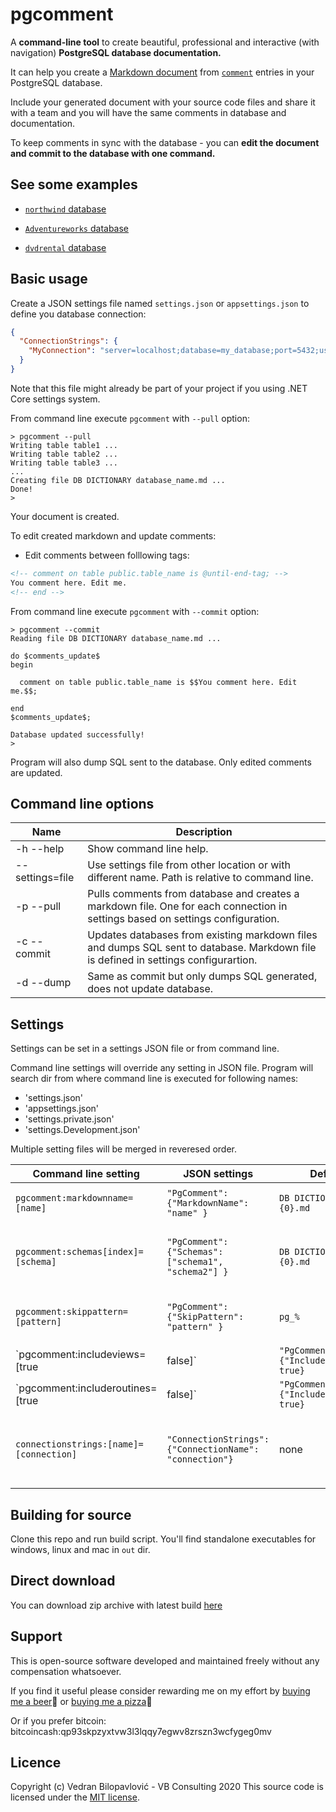# pgcomment

A **command-line tool** to create beautiful, professional and interactive (with navigation) **PostgreSQL database documentation.**

It can help you create a [Markdown document](https://guides.github.com/features/mastering-markdown/) from [`comment`](https://www.postgresql.org/docs/current/sql-comment.html) entries in your PostgreSQL database.

Include your generated document with your source code files and share it with a team and you will have the same comments in database and documentation.

To keep comments in sync with the database - you can **edit the document and commit to the database with one command.**

## See some examples

- [`northwind` database](https://github.com/vbilopav/PgComment/blob/e552fdb297cab84461334adfa0041a32be1648f3/DB%20DICTIONARY%20northwind.md)

- [`Adventureworks` database](https://github.com/vbilopav/PgComment/blob/master/DB%20DICTIONARY%20Adventureworks.md)

- [`dvdrental` database](https://github.com/vbilopav/PgComment/blob/e552fdb297cab84461334adfa0041a32be1648f3/DB%20DICTIONARY%20dvdrental.md)

## Basic usage

Create a JSON settings file named `settings.json` or `appsettings.json` to define you database connection:

```json
{
  "ConnectionStrings": {
    "MyConnection": "server=localhost;database=my_database;port=5432;user id=user;password=password;"
  }
}
```

Note that this file might already be part of your project if you using .NET Core settings system.

From command line execute `pgcomment` with `--pull` option:

```
> pgcomment --pull
Writing table table1 ...
Writing table table2 ...
Writing table table3 ...
...
Creating file DB DICTIONARY database_name.md ...
Done!
>
```

Your document is created.

To edit created markdown and update comments:

- Edit comments between folllowing tags:

```html
<!-- comment on table public.table_name is @until-end-tag; -->
You comment here. Edit me.
<!-- end -->
```

From command line execute `pgcomment` with `--commit` option:

```
> pgcomment --commit
Reading file DB DICTIONARY database_name.md ...

do $comments_update$
begin

  comment on table public.table_name is $$You comment here. Edit me.$$;
  
end
$comments_update$;

Database updated successfully!
>
```

Program will also dump SQL sent to the database. Only edited comments are updated.

## Command line options

| Name | Description |
| ---- | ----------- |
| -h --help | Show command line help.  |
| --settings=file | Use settings file from other location or with different name. Path is relative to command line. |
| -p --pull | Pulls comments from database and creates a markdown file. One for each connection in settings based on settings configuration. |
| -c --commit | Updates databases from existing markdown files and dumps SQL sent to database. Markdown file is defined in settings configurartion. |
| -d --dump | Same as commit but only dumps SQL generated, does not update database. |

## Settings

Settings can be set in a settings JSON file or from command line. 

Command line settings will override any setting in JSON file. Program will search dir from where command line is executed for following names:

- 'settings.json'
- 'appsettings.json'
- 'settings.private.json'
- 'settings.Development.json'

Multiple setting files will be merged in reveresed order.

| Command line setting | JSON settings | Default | Description | 
| -------------------- | ------------- | ------- | ----------- |
| `pgcomment:markdownname=[name]` | `"PgComment": {"MarkdownName": "name" }`  | `DB DICTIONARY {0}.md` | File name to generate or to search for. `{0}` placeholder is replaced with database name. |
| `pgcomment:schemas[index]=[schema]` | `"PgComment": {"Schemas": ["schema1", "schema2"] }`  | `DB DICTIONARY {0}.md` | Database schemas to include in generated file. Multiple schemas in command line settings are separated by zero based index. |
| `pgcomment:skippattern=[pattern]` | `"PgComment": {"SkipPattern": "pattern" }`  | `pg_%` | Skip object that are similar with this pattern when generating file. Uses `SIMILIAR TO` [syntax](https://www.postgresql.org/docs/current/functions-matching.html) |
| `pgcomment:includeviews=[true|false]` | `"PgComment": {"IncludeViews": true}`  | `true` | Include views? |
| `pgcomment:includeroutines=[true|false]` | `"PgComment": {"IncludeRoutines": true}`  | `true` | Include routines (functions and procedures)? |
| `connectionstrings:[name]=[connection]` | `"ConnectionStrings": {"ConnectionName": "connection"}`  | none | Connection strings in ADO.NET (Npgsql) format: `Server=;Database=;Port=;User Id=;Password=;`. Each connection have unique name. |


## Building for source

Clone this repo and run build script. You'll find standalone executables for windows, linux and mac in `out` dir.

## Direct download

You can download zip archive with latest build [here](https://github.com/vbilopav/PgComment/releases/tag/v1.0)

## Support

This is open-source software developed and maintained freely without any compensation whatsoever.

If you find it useful please consider rewarding me on my effort by [buying me a beer](https://www.paypal.me/vbsoftware/5)🍻 or [buying me a pizza](https://www.paypal.me/vbsoftware/10)🍕

Or if you prefer bitcoin:
bitcoincash:qp93skpzyxtvw3l3lqqy7egwv8zrszn3wcfygeg0mv

## Licence

Copyright (c) Vedran Bilopavlović - VB Consulting 2020
This source code is licensed under the [MIT license](https://github.com/vbilopav/NoOrm.Net/blob/master/LICENSE).

